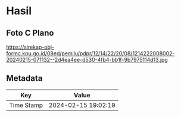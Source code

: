 # Hasil

## Foto C Plano

https://sirekap-obj-formc.kpu.go.id/08ed/pemilu/pdpr/12/14/22/20/08/1214222008002-20240215-071132--2d4ea4ee-d530-4fb4-bb1f-9b7975114d13.jpg


## Metadata

| Key        | Value               |
| ---------- | ------------------- |
| Time Stamp | 2024-02-15 19:02:19 |



